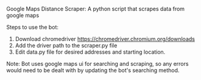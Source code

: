 Google Maps Distance Scraper:
A python script that scrapes data from google maps

Steps to use the bot:
1. Download chromedriver
https://chromedriver.chromium.org/downloads
2. Add the driver path to the scraper.py file
3. Edit data.py file for desired addresses and starting location.

Note:
Bot uses google maps ui for searching and scraping, so any errors would need to be dealt with by updating the bot's searching method.

